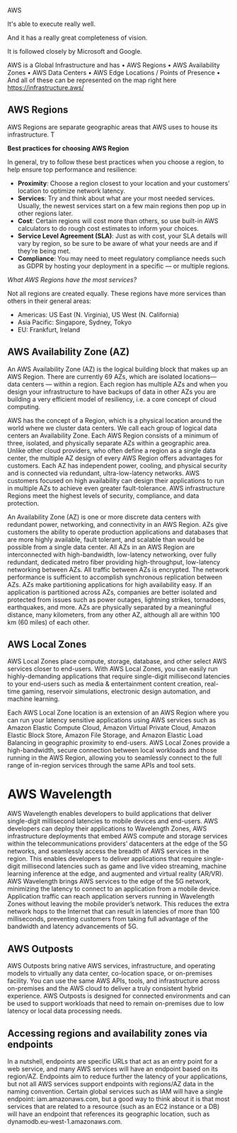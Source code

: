 

AWS

It's able to execute really well.

And it has a really great completeness of vision.

It is followed closely by Microsoft and Google.

AWS is a Global Infrastructure and has
• AWS Regions 
• AWS Availability Zones 
• AWS Data Centers 
• AWS Edge Locations / Points of Presence
• And all of these can be represented on the map right here https://infrastructure.aws/


## AWS Regions

AWS Regions are separate geographic areas that AWS uses to house its infrastructure. T

__Best practices for choosing AWS Region__

In general, try to follow these best practices when you choose a region, to help ensure top performance and resilience:
- __Proximity__: Choose a region closest to your location and your customers’ location to optimize network latency.
- __Services__: Try and think about what are your most needed services. Usually, the newest services start on a few main regions then pop up in other regions later.
- __Cost__: Certain regions will cost more than others, so use built-in AWS calculators to do rough cost estimates to inform your choices.
- __Service Level Agreement (SLA)__: Just as with cost, your SLA details will vary by region, so be sure to be aware of what your needs are and if they’re being met.
- __Compliance__: You may need to meet regulatory compliance needs such as GDPR by hosting your deployment in a specific — or multiple regions.

_What AWS Regions have the most services?_

Not all regions are created equally. These regions have more services than others in their general areas:
- Americas: US East (N. Virginia), US West (N. California)
- Asia Pacific:  Singapore, Sydney, Tokyo
- EU: Frankfurt, Ireland

## AWS Availability Zone (AZ)

An AWS Availability Zone (AZ) is the logical building block that makes up an AWS Region. There are currently 69 AZs, which are isolated locations— data centers — within a region. Each region has multiple AZs and when you design your infrastructure to have backups of data in other AZs you are building a very efficient model of resiliency, i.e. a core concept of cloud computing.



AWS has the concept of a Region, which is a physical location around the world where we cluster data centers. We call each group of logical data centers an Availability Zone. Each AWS Region consists of a minimum of three, isolated, and physically separate AZs within a geographic area. Unlike other cloud providers, who often define a region as a single data center, the multiple AZ design of every AWS Region offers advantages for customers. Each AZ has independent power, cooling, and physical security and is connected via redundant, ultra-low-latency networks. AWS customers focused on high availability can design their applications to run in multiple AZs to achieve even greater fault-tolerance. AWS infrastructure Regions meet the highest levels of security, compliance, and data protection.

An Availability Zone (AZ) is one or more discrete data centers with redundant power, networking, and connectivity in an AWS Region. AZs give customers the ability to operate production applications and databases that are more highly available, fault tolerant, and scalable than would be possible from a single data center. All AZs in an AWS Region are interconnected with high-bandwidth, low-latency networking, over fully redundant, dedicated metro fiber providing high-throughput, low-latency networking between AZs. All traffic between AZs is encrypted. The network performance is sufficient to accomplish synchronous replication between AZs. AZs make partitioning applications for high availability easy. If an application is partitioned across AZs, companies are better isolated and protected from issues such as power outages, lightning strikes, tornadoes, earthquakes, and more. AZs are physically separated by a meaningful distance, many kilometers, from any other AZ, although all are within 100 km (60 miles) of each other.

## AWS Local Zones

AWS Local Zones place compute, storage, database, and other select AWS services closer to end-users. With AWS Local Zones, you can easily run highly-demanding applications that require single-digit millisecond latencies to your end-users such as media & entertainment content creation, real-time gaming, reservoir simulations, electronic design automation, and machine learning.

Each AWS Local Zone location is an extension of an AWS Region where you can run your latency sensitive applications using AWS services such as Amazon Elastic Compute Cloud, Amazon Virtual Private Cloud, Amazon Elastic Block Store, Amazon File Storage, and Amazon Elastic Load Balancing in geographic proximity to end-users. AWS Local Zones provide a high-bandwidth, secure connection between local workloads and those running in the AWS Region, allowing you to seamlessly connect to the full range of in-region services through the same APIs and tool sets.

# AWS Wavelength

AWS Wavelength enables developers to build applications that deliver single-digit millisecond latencies to mobile devices and end-users. AWS developers can deploy their applications to Wavelength Zones, AWS infrastructure deployments that embed AWS compute and storage services within the telecommunications providers’ datacenters at the edge of the 5G networks, and seamlessly access the breadth of AWS services in the region. This enables developers to deliver applications that require single-digit millisecond latencies such as game and live video streaming, machine learning inference at the edge, and augmented and virtual reality (AR/VR). AWS Wavelength brings AWS services to the edge of the 5G network, minimizing the latency to connect to an application from a mobile device. Application traffic can reach application servers running in Wavelength Zones without leaving the mobile provider’s network. This reduces the extra network hops to the Internet that can result in latencies of more than 100 milliseconds, preventing customers from taking full advantage of the bandwidth and latency advancements of 5G.


## AWS Outposts

AWS Outposts bring native AWS services, infrastructure, and operating models to virtually any data center, co-location space, or on-premises facility. You can use the same AWS APIs, tools, and infrastructure across on-premises and the AWS cloud to deliver a truly consistent hybrid experience. AWS Outposts is designed for connected environments and can be used to support workloads that need to remain on-premises due to low latency or local data processing needs.


## Accessing regions and availability zones via endpoints

In a nutshell, endpoints are specific URLs that act as an entry point for a web service, and many AWS services will have an endpoint based on its region/AZ. Endpoints aim to reduce further the latency of your applications, but not all AWS services support endpoints with regions/AZ data in the naming convention. Certain global services such as IAM will have a single endpoint: iam.amazonaws.com, but a good way to think about it is that most services that are related to a resource (such as an EC2 instance or a DB) will have an endpoint that references its geographic location, such as dynamodb.eu-west-1.amazonaws.com.